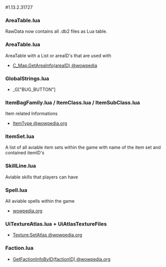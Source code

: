 #1.13.2.31727

### AreaTable.lua
RawData now contains all .db2 files as Lua table.

### AreaTable.lua
AreaTable with a List or areaID's that are used with
- [C_Map.GetAreaInfo(areaID) @wowpedia](https://wow.gamepedia.com/API_C_Map.GetAreaInfo)


### GlobalStrings.lua
- _G["BUG_BUTTON"]


### ItemBagFamily.lua / ItemClass.lua / ItemSubClass.lua
Item related Informations
- [ItemType @wowpedia.org](https://wow.gamepedia.com/ItemType)


### ItemSet.lua
A list of all aviable item sets within the game with name of the item set and contained itemID's


### SkillLine.lua
Aviable skills that players can have


### Spell.lua
All aviable spells within the game
- [wowpedia.org](https://wow.gamepedia.com/World_of_Warcraft_API#Spells)


### UiTextureAtlas.lua + UiAtlasTextureFiles
- [Texture:SetAtlas @wowpedia.org](https://wow.gamepedia.com/API_Texture_SetAtlas)

### Faction.lua
- [GetFactionInfoByID(factionID) @wowpedia.org](https://wow.gamepedia.com/API_GetFactionInfoByID)
